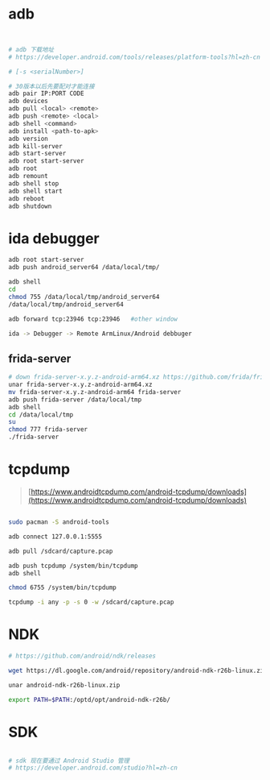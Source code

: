 # adb

```bash


# adb 下载地址
# https://developer.android.com/tools/releases/platform-tools?hl=zh-cn

# [-s <serialNumber>]

# 30版本以后先要配对才能连接
adb pair IP:PORT CODE
adb devices
adb pull <local> <remote>
adb push <remote> <local>
adb shell <command> 
adb install <path-to-apk>
adb version
adb kill-server
adb start-server
adb root start-server
adb root
adb remount
adb shell stop
adb shell start
adb reboot
adb shutdown
```
# ida debugger

```bash
adb root start-server
adb push android_server64 /data/local/tmp/

adb shell
cd 
chmod 755 /data/local/tmp/android_server64
/data/local/tmp/android_server64

adb forward tcp:23946 tcp:23946   #other window

ida -> Debugger -> Remote ArmLinux/Android debbuger
```

## frida-server

```bash
# down frida-server-x.y.z-android-arm64.xz https://github.com/frida/frida/releases/
unar frida-server-x.y.z-android-arm64.xz
mv frida-server-x.y.z-android-arm64 frida-server
adb push frida-server /data/local/tmp
adb shell
cd /data/local/tmp
su
chmod 777 frida-server
./frida-server

```

# tcpdump

> [https://www.androidtcpdump.com/android-tcpdump/downloads](https://www.androidtcpdump.com/android-tcpdump/downloads)

```bash

sudo pacman -S android-tools

adb connect 127.0.0.1:5555

adb pull /sdcard/capture.pcap

adb push tcpdump /system/bin/tcpdump
adb shell

chmod 6755 /system/bin/tcpdump

tcpdump -i any -p -s 0 -w /sdcard/capture.pcap

```

# NDK

```bash
# https://github.com/android/ndk/releases

wget https://dl.google.com/android/repository/android-ndk-r26b-linux.zip

unar android-ndk-r26b-linux.zip

export PATH=$PATH:/optd/opt/android-ndk-r26b/


```

# SDK

```bash

# sdk 现在要通过 Android Studio 管理
# https://developer.android.com/studio?hl=zh-cn

```